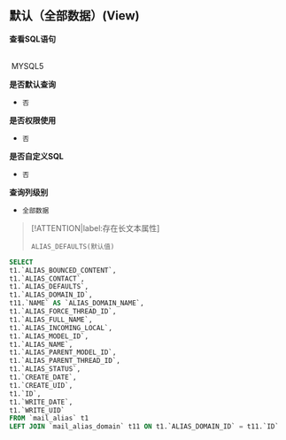 ## 默认（全部数据）(View) <!-- {docsify-ignore-all} -->



<p class="panel-title"><b>查看SQL语句</b></p>
<br>

<el-row>
&nbsp;<el-tag @click="MYSQL5 = true">MYSQL5</el-tag>
</el-row>

<br>
<p class="panel-title"><b>是否默认查询</b></p>

* `否`

<p class="panel-title"><b>是否权限使用</b></p>

* `否`

<p class="panel-title"><b>是否自定义SQL</b></p>

* `否`

<p class="panel-title"><b>查询列级别</b></p>

* `全部数据`

> [!ATTENTION|label:存在长文本属性]
>
> `ALIAS_DEFAULTS(默认值)`






<el-dialog v-model="MYSQL5" title="MYSQL5">

```sql
SELECT
t1.`ALIAS_BOUNCED_CONTENT`,
t1.`ALIAS_CONTACT`,
t1.`ALIAS_DEFAULTS`,
t1.`ALIAS_DOMAIN_ID`,
t11.`NAME` AS `ALIAS_DOMAIN_NAME`,
t1.`ALIAS_FORCE_THREAD_ID`,
t1.`ALIAS_FULL_NAME`,
t1.`ALIAS_INCOMING_LOCAL`,
t1.`ALIAS_MODEL_ID`,
t1.`ALIAS_NAME`,
t1.`ALIAS_PARENT_MODEL_ID`,
t1.`ALIAS_PARENT_THREAD_ID`,
t1.`ALIAS_STATUS`,
t1.`CREATE_DATE`,
t1.`CREATE_UID`,
t1.`ID`,
t1.`WRITE_DATE`,
t1.`WRITE_UID`
FROM `mail_alias` t1 
LEFT JOIN `mail_alias_domain` t11 ON t1.`ALIAS_DOMAIN_ID` = t11.`ID` 


```

</el-dialog>

<script>
 const { createApp } = Vue
  createApp({
    data() {
      return {
                MYSQL5 : false
        
      }
    },
    methods: {
    }
  }).use(ElementPlus).mount('#app')
</script>